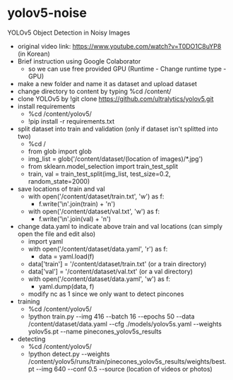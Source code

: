 # yolov5-noise
YOLOv5 Object Detection in Noisy Images
* original video link: https://www.youtube.com/watch?v=T0DO1C8uYP8 (in Korean)
* Brief instruction using Google Colaborator
  * so we can use free provided GPU (Runtime - Change runtime type - GPU) 
* make a new folder and name it as dataset and upload dataset
* change directory to content by typing %cd /content/
* clone YOLOv5 by !git clone https://github.com/ultralytics/yolov5.git
* install requirements
  * %cd /content/yolov5/
  * !pip install -r requirements.txt
* split dataset into train and validation (only if dataset isn't splitted into two)
  * %cd /
  * from glob import glob
  * img_list = glob('/content/dataset/(location of images)/*.jpg')
  * from sklearn.model_selection import train_test_split
  * train, val = train_test_split(img_list, test_size=0.2, random_state=2000)
* save locations of train and val
  * with open('/content/dataset/train.txt', 'w') as f:
    * f.write('\n'.join(train) + 'n')
  * with open('/content/dataset/val.txt', 'w') as f:
    * f.write('\n'.join(val) + 'n')
* change data.yaml to indicate above train and val locations (can simply open the file and edit also)
  * import yaml
  * with open('/content/dataset/data.yaml', 'r') as f:
    * data = yaml.load(f)
  * data['train'] = '/content/dataset/train.txt' (or a train directory)
  * data['val'] = '/content/dataset/val.txt' (or a val directory)
  * with open('/content/dataset/data.yaml', 'w') as f:
    * yaml.dump(data, f)
  * modify nc as 1 since we only want to detect pincones
* training
  * %cd /content/yolov5/
  * !python train.py --img 416 --batch 16 --epochs 50 --data /content/dataset/data.yaml --cfg ./models/yolov5s.yaml --weights yolov5s.pt --name pinecones_yolov5s_results
* detecting
  * %cd /content/yolov5/
  * !python detect.py --weights /content/yolov5/runs/train/pinecones_yolov5s_results/weights/best.pt --img 640 --conf 0.5 --source (location of videos or photos)

